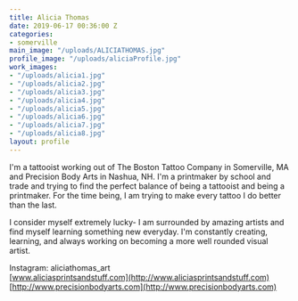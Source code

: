 ```yaml
---
title: Alicia Thomas
date: 2019-06-17 00:36:00 Z
categories:
- somerville
main_image: "/uploads/ALICIATHOMAS.jpg"
profile_image: "/uploads/aliciaProfile.jpg"
work_images:
- "/uploads/alicia1.jpg"
- "/uploads/alicia2.jpg"
- "/uploads/alicia3.jpg"
- "/uploads/alicia4.jpg"
- "/uploads/alicia5.jpg"
- "/uploads/alicia6.jpg"
- "/uploads/alicia7.jpg"
- "/uploads/alicia8.jpg"
layout: profile
---
```


I'm a tattooist working out of The Boston Tattoo Company in Somerville, MA and Precision Body Arts in Nashua, NH. I'm a printmaker by school and trade and trying to find the perfect balance of being a tattooist and being a printmaker. For the time being, I am trying to make every tattoo I do better than the last.

I consider myself extremely lucky- I am surrounded by amazing artists and find myself learning something new everyday. I'm constantly creating, learning, and always working on becoming a more well rounded visual artist.  
  
Instagram: aliciathomas_art  
[www.aliciasprintsandstuff.com](http://www.aliciasprintsandstuff.com)  
[http://www.precisionbodyarts.com](http://www.precisionbodyarts.com)  